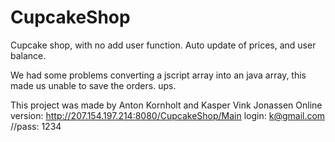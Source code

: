 # CupcakeShop
Cupcake shop, with no add user function. 
Auto update of prices, and user balance. 

We had some problems converting a jscript array into an java array, 
this made us unable to save the orders. ups. 

This project was made by Anton Kornholt and Kasper Vink Jonassen
Online version: http://207.154.197.214:8080/CupcakeShop/Main
login: k@gmail.com //pass: 1234
